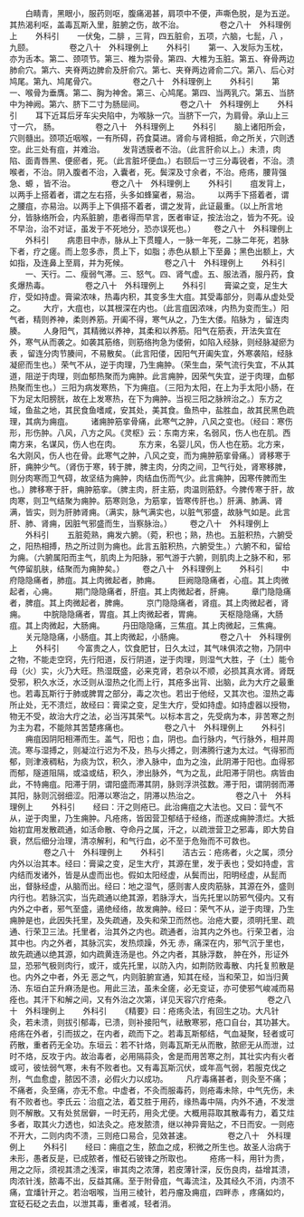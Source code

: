 <!-- { "loadSidebar": true } -->
　　白睛青，黑眼小，服药则呕，腹痛渴甚，肩项中不便，声嘶色脱，是为五逆。其热渴利呕，盖毒瓦斯入里，脏腑之伤，故不治。
　　
　　卷之八十　外科理例上
　　外科引
　　一伏兔，二腓 ，三背，四五脏俞，五项，六脑，七髭，八 ，九颐。
　　
　　卷之八十　外科理例上
　　外科引
　　第一、入发际为玉枕，亦为舌本。第二、颈项节。第三、椎为崇骨。第四、大椎为玉脏。第五、脊骨两边肺俞穴。第六、夹脊两边脾俞及肝俞穴。第七、夹脊两边肾俞二穴。第八、后心对鸠尾。第九、鸠尾骨穴。
　　
　　卷之八十　外科理例上
　　外科引
　　第一、喉骨为垂膺。第二、胸为神舍。第三、心鸠尾。第四、当两乳穴。第五、当脐中为神阙。第六、脐下二寸为肠屈间。
　　
　　卷之八十　外科理例上
　　外科引
　　耳下近耳后牙车尖央陷中，为喉脉一穴。当脐下一穴，为肩骨。承山上三寸一穴， 肠。
　　
　　卷之八十　外科理例上
　　外科引
　　脑上诸阳所会，穴则髓出。颈项近咽喉，一有所碍，药食莫进。肾俞与肾相抵，命之所关，穴则透空。此三处有疽，并难治。
　　发背透膜者不治。（此言肝俞以上。）未溃，肉陷、面青唇黑、便瘀者，死。（此言脏坏便血。）右颐后一寸三分毒锐者，不治。溃喉者，不治。阴入腹者不治，入囊者，死。鬓深及寸余者，不治。疮疡，腰背强急、螈 ，皆不治。
　　
　　卷之八十　外科理例上
　　外科引
　　疽发背上，以两手上搭着者，谓之左右搭，头多如蜂窠者，易治。
　　以两手下搭着者，谓之腰疽，亦易治。以两手上下俱搭不着者，谓之发背，此证最重。（以上所言地分，皆脉络所会，内系脏腑，患者得而早言，医者审证，按法治之，皆为不死。设不早治，治不对证，虽发于不死地分，恐亦误死也。）
　　卷之八十　外科理例上
　　外科引
　　病患目中赤，脉从上下贯瞳人，一脉一年死，二脉二年死，若脉下者，疗之瘥。而上忽多赤，贯上下，如脂；赤色从额上下至鼻；黑色出额上，大如指，及连鼻上至肩，并为死候。
　　
　　卷之八十　外科理例上
　　外科引
　　一、天行。二、瘦弱气滞。三、怒气。四、肾气虚。五、服法酒，服丹药，食炙爆热毒。
　　
　　卷之八十　外科理例上
　　外科引
　　膏粱之变，足生大疔，受如持虚。膏粱浓味，热毒内积，其变多生大疽。其受毒部分，则毒从虚处受之。
　　大疔，大疽也，以其根深在内也。（此言疽因浓味，内热为变而生。）阳气者，精则养神，柔则养筋。开阖不得，寒气从之，乃生大偻。陷脉为 ，留连肉腠。
　　人身阳气，其精微以养神，其柔和以养筋。阳气在筋表，开法失宜在外，寒气从而袭之。如袭其筋络，则筋络拘急为偻俯，如陷入经脉，则经脉凝瘀为表 ，留连分肉节腠间，不易散矣。（此言阳偻，因阳气开阖失宜，外寒袭陷，经脉凝瘀而生也。）荣气不从，逆于肉理，乃生痈肿。（荣生血，荣气流行失宜，不从其道，阻逆于肉理，则血郁热聚而为痈肿。此言痈肿，因荣气失宜，逆于肉理，血郁热聚而生也。）三阳为病发寒热，下为痈疽。（三阳为太阳，在上为手太阳小肠，在下为足太阳膀胱，故在上发寒热，在下为痈肿。当视三阳之脉辨治之。）东方之域，鱼盐之地，其民食鱼嗜咸，安其处，美其食。鱼热中，盐胜血，故其民黑色疏理，其病为痈疽。
　　诸痈肿筋挛骨痛，此寒气之肿，八风之变也。（经曰：寒伤形，形伤肿。八风，八方之风。《灵枢》云：东南方来，名弱风，伤人也在肌。西南方来，名谋风，伤人也在肉。
　　东方来，名婴儿风，伤人也在筋。北方来，名大刚风，伤人也在骨。此寒气之肿，八风之变，而为痈肿筋挛骨痛。）肾移寒于肝，痈肿少气。（肾伤于寒，转于脾，脾主肉，分肉之间，卫气行处，肾寒移脾，则分肉寒而卫气碍，故坚结为痈肿，肉结血伤而气少。此言痈肿，因寒传脾而生也。）脾移寒于肝，痈肿筋挛。（脾主肉，肝主筋，肉温则筋舒。今脾传寒于肝，故肉寒，则卫气结聚为痈肿。筋寒则急，为筋挛，皆寒传肝也。）肝满、肺满、肾满，皆实，则为肝肺肾痈。（满实，脉气满实也，以脏气邪盛，故脉气如是。此言肝、肺、肾痈，因脏气邪盛而生，当察脉治。）
　　卷之八十　外科理例上
　　外科引
　　五脏菀熟，痈发六腑。（菀，积也；熟，热也。五脏积热，六腑受之，阳热相搏，热之所过则为痈也。此言五脏积热，六腑受生。）六腑不和，留给为痈。（六腑属阳而主气，肌肉上为阳脉，邪气游于六腑，则肌肉上之脉不和，邪气停留肌肤，结聚而为痈肿矣。）
　　卷之八十　外科理例上
　　外科引
　　中府隐隐痛者，肺疽。其上肉微起者，肺痈。
　　巨阙隐隐痛者，心疽。其上肉微起者，心痈。
　　期门隐隐痛者，肝疽。其上肉微起者，肝痈。
　　章门隐隐痛者，脾疽。其上肉微起者，脾痈。
　　京门隐隐痛者，肾疽。其上肉微起者，肾痈。
　　中脘隐隐痛者，胃疽。其上肉微起者，胃痈。
　　天枢隐隐痛，大肠疽。其上肉微起，大肠痈。
　　丹田隐隐痛，三焦疽。其上肉微起，三焦痈。
　　关元隐隐痛，小肠疽。其上肉微起，小肠痈。
　　
　　卷之八十　外科理例上
　　外科引
　　今富贵之人，饮食肥甘，日久太过，其气味俱浓之物，乃阴中之物，不能走空窍，先行阳道，反行阴道，逆于肉理，则湿气大胜，子（土）能令母（火）实，火乃大旺。热湿既盛，必来克肾，若杂以不顺，必损其真水肾。肾既受邪，积久水泛，水泛则从湿热之化而上行，其疮多出背、出脑，此为大疔之最重也。若毒瓦斯行于肺或脾胃之部分，毒之次也。若出于他经，又其次也。湿热之毒所止处，无不溃烂，故经曰：膏梁之变，足生大疔，受如持虚。如持虚器以授物，物无不受，故治大疔之法，必当泻其荣气。以标本言之，先受病为本，非苦寒之剂为主为君，不能除其苦楚疼痛也。
　　
　　卷之八十　外科理例上
　　外科引
　　痈疽因阴阳相滞而生。盖气，阳也；血，阴也。血行脉内，气行脉外，相并周流。寒与湿搏之，则凝泣行迟为不及，热与火搏之，则沸腾行速为太过。气得邪而郁，则津液稠粘，为痰为饮，积久，渗入脉中，血为之浊，此阴滞于阳也。血得邪而郁，隧道阻隔，或溢或结，积久，渗出脉外，气为之乱，此阳滞于阴也。病皆由此，不特痈疽。阳滞于阴，谓阳盛而滞其阴，脉则浮洪弦数。滞于阳，谓阴弱而滞其阳，脉则沉弱细涩。阳滞以寒治之，阴滞以热治之。
　　
　　卷之八十　外科理例上
　　外科引
　　经曰：汗之则疮已。此治痈疽之大法也。又曰：营气不从，逆于肉里，乃生痈肿。凡疮疡，皆因营卫郁结于经络，而遂成痈肿溃烂。大抵始初宜用发散疏通，如活命散、夺命丹之属，汗之，以疏泄营卫之邪毒，即大势自衰，然后细分治理，清凉解利，和气行血，必不至于危殆而不可救也。
　　
　　卷之八十　外科理例上
　　外科引
　　洁古云：疮疡者，火之属，须分内外以治其本。经曰：膏粱之变，足生大疔，其源在里，发于表也；受如持虚，言内结而发诸外，皆是从虚而出也。假如太阳经虚，从鬓而出，阳明经虚，从髭而出，督脉经虚，从脑而出。经曰：地之湿气，感则害人皮肉筋脉，其源在外，盛则内行也。若脉沉实，当先疏通以绝其源，若脉浮大，当先托里以防邪气侵内。又有内外之中者，邪气至盛，遏绝经络，故发痈肿。经曰：荣气不从，逆于肉理，乃生痈肿是也，此因失托里，及失疏通，及失和荣卫而然也。治疮大要，须明托里、疏通、行荣卫三法。托里者，治其外之内也。疏通者，治其内之外也。行荣卫者，治其中也。内之外者，其脉沉实，发热烦躁，外无 赤，痛深在内，邪气沉于里也，故先疏通以绝其源，如内疏黄连汤是也。外之内者，其脉浮数， 肿在外，形证外显，恐邪气极则肉行，或汗，或先托里，以防入内，如荆防败毒散、内托复煎散是也。内外之中者，外无 恶之气，内则脏腑宣通，知其在经，当和荣卫，如当归黄 汤、东垣白芷升麻汤是也。用此三法，虽未全瘥，必无变证，亦可使邪气峻减而易痊也。其汗下和解之间，又有外治之次第，详见天容穴疔疮条。
　　
　　卷之八十　外科理例上
　　外科引
　　《精要》曰：疮疡灸法，有回生之功。大凡针灸，若未溃，则拔引郁毒，已溃，则补接阳气，祛散寒邪，疮口自台，其功甚大。疮疡在外者，引而拔之，在内者，疏而下之。若毒瓦斯郁结，气血凝聚，轻者或可药散，重者药无全功。东垣云：若不针烙，则毒瓦斯无从而散，脓瘀无从而泄，过时不烙，反攻于内。故治毒者，必用隔蒜灸，舍是而用苦寒之剂，其壮实内有火者或可，彼怯弱气寒，未有不败者也。又有毒瓦斯沉伏，或年高气弱，若服克伐之剂，气血愈虚，脓因不溃，必假火力以成功。
　　凡疔毒痛甚者，则灸至不痛；不痛者，灸至痛，亦无不愈。中虚者，不灸而服毒药，则疮毒未除，中气先伤，未有不败者也。李氏云：治疽之法，着艾胜于用药，缘热毒中隔，内外不通，不发泄则不解散。又有处贫居僻，一时无药，用灸尤便。大概用蒜取其散毒有力，着艾炷多者，取其火力透也，如法灸之。疮发脓溃，继以神异膏贴之，不日而安。一则疮不开大，二则内肉不溃，三则疮口易合，见效甚速。
　　
　　卷之八十　外科理例上
　　外科引
　　经曰：痈疽之生，脓血之成，积微之所生也。故圣人治病于未形，愚者反是，已成脓者，惟砭石铍锋之所取也。
　　疮疡一科，用针为贵，用之之际，须视其溃之浅深，审其肉之浓薄，若皮薄针深，反伤良肉，益增其溃，肉浓针浅，脓毒不出，反益其痛。至于附骨疽，气毒流注，及其经久不消，内溃不痛，宜燔针开之。若治咽喉，当用三棱针，若丹瘤及痈疽，四畔赤 ，疼痛如灼，宜砭石砭之去血，以泄其毒，重者减，轻者消。
